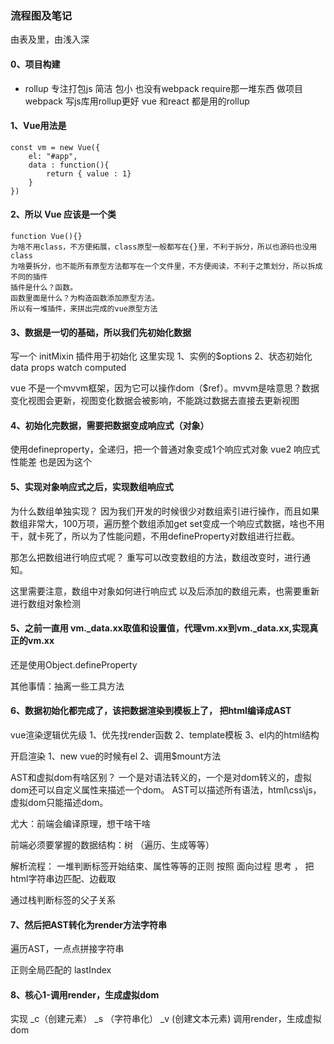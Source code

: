 ### 流程图及笔记
由表及里，由浅入深

#### 0、项目构建
- rollup 专注打包js 简洁 包小 也没有webpack require那一堆东西 做项目webpack  写js库用rollup更好 vue 和react 都是用的rollup
#### 1、Vue用法是
```
const vm = new Vue({
    el: "#app",
    data : function(){
        return { value : 1}
    }
})
```
#### 2、所以 Vue 应该是一个类
```
function Vue(){}
为啥不用class，不方便拓展，class原型一般都写在{}里，不利于拆分，所以也源码也没用class
为啥要拆分，也不能所有原型方法都写在一个文件里，不方便阅读，不利于之策划分，所以拆成不同的插件
插件是什么？函数。
函数里面是什么？为构造函数添加原型方法。
所以有一堆插件，来拼出完成的vue原型方法
```
#### 3、数据是一切的基础，所以我们先初始化数据
写一个 initMixin 插件用于初始化
这里实现
1、实例的$options 
2、状态初始化 data props watch computed 

vue 不是一个mvvm框架，因为它可以操作dom（$ref）。mvvm是啥意思？数据变化视图会更新，视图变化数据会被影响，不能跳过数据去直接去更新视图

#### 4、初始化完数据，需要把数据变成响应式（对象）

使用defineproperty，全递归，把一个普通对象变成1个响应式对象
vue2 响应式 性能差 也是因为这个

#### 5、实现对象响应式之后，实现数组响应式

为什么数组单独实现？ 因为我们开发的时候很少对数组索引进行操作，而且如果数组非常大，100万项，遍历整个数组添加get set变成一个响应式数据，啥也不用干，就卡死了，所以为了性能问题，不用defineProperty对数组进行拦截。

那怎么把数组进行响应式呢？
重写可以改变数组的方法，数组改变时，进行通知。

这里需要注意，数组中对象如何进行响应式
以及后添加的数组元素，也需要重新进行数组对象检测

#### 5、之前一直用 vm._data.xx取值和设置值，代理vm.xx到vm._data.xx,实现真正的vm.xx

还是使用Object.defineProperty

其他事情：抽离一些工具方法

#### 6、数据初始化都完成了，该把数据渲染到模板上了， 把html编译成AST

vue渲染逻辑优先级
1、优先找render函数
2、template模板
3、el内的html结构

开启渲染
1、new vue的时候有el
2、调用$mount方法

AST和虚拟dom有啥区别？
一个是对语法转义的，一个是对dom转义的，虚拟dom还可以自定义属性来描述一个dom。
AST可以描述所有语法，html\css\js，虚拟dom只能描述dom。

尤大：前端会编译原理，想干啥干啥

前端必须要掌握的数据结构：树 （遍历、生成等等）

解析流程：
一堆判断标签开始结束、属性等等的正则
按照 面向过程 思考 ， 把html字符串边匹配、边截取

通过栈判断标签的父子关系

#### 7、然后把AST转化为render方法字符串

遍历AST，一点点拼接字符串

正则全局匹配的 lastIndex

#### 8、核心1-调用render，生成虚拟dom
实现 _c（创建元素） _s （字符串化） _v (创建文本元素)
调用render，生成虚拟dom